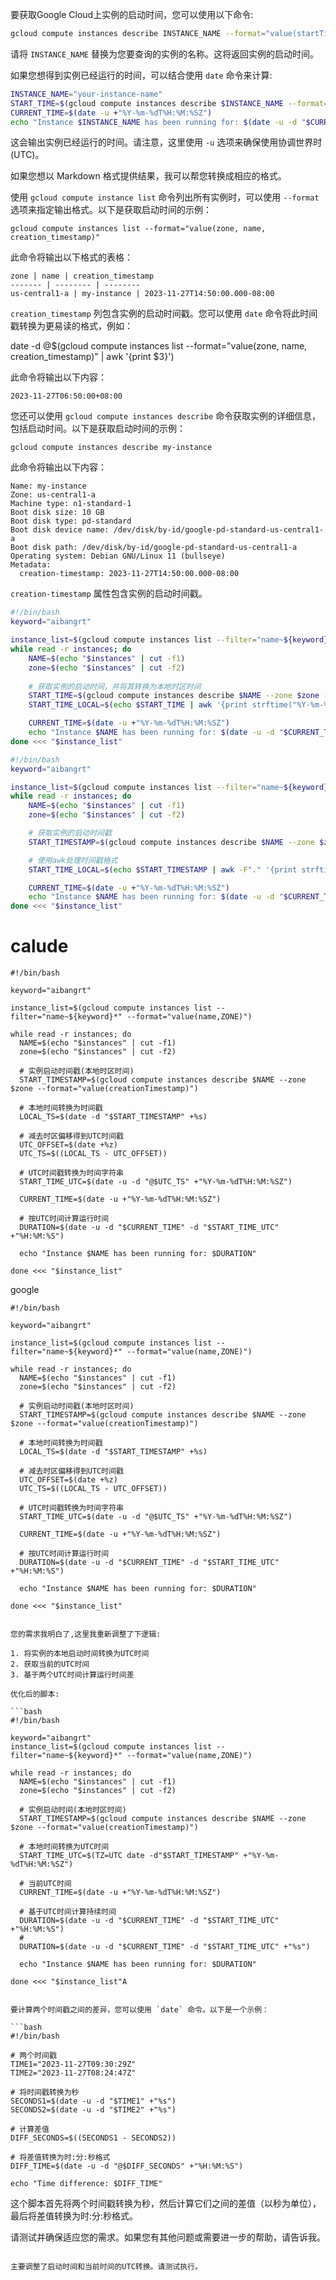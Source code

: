 要获取Google Cloud上实例的启动时间，您可以使用以下命令:

```bash
gcloud compute instances describe INSTANCE_NAME --format="value(startTime)"
```

请将 `INSTANCE_NAME` 替换为您要查询的实例的名称。这将返回实例的启动时间。

如果您想得到实例已经运行的时间，可以结合使用 `date` 命令来计算:

```bash
INSTANCE_NAME="your-instance-name"
START_TIME=$(gcloud compute instances describe $INSTANCE_NAME --format="value(startTime)")
CURRENT_TIME=$(date -u +"%Y-%m-%dT%H:%M:%SZ")
echo "Instance $INSTANCE_NAME has been running for: $(date -u -d "$CURRENT_TIME" -d "$START_TIME" +"%H:%M:%S")"
```

这会输出实例已经运行的时间。请注意，这里使用 `-u` 选项来确保使用协调世界时 (UTC)。

如果您想以 Markdown 格式提供结果，我可以帮您转换成相应的格式。


使用 `gcloud compute instance list` 命令列出所有实例时，可以使用 `--format` 选项来指定输出格式。以下是获取启动时间的示例：

```
gcloud compute instances list --format="value(zone, name, creation_timestamp)"
```

此命令将输出以下格式的表格：

```
zone | name | creation_timestamp
------- | -------- | --------
us-central1-a | my-instance | 2023-11-27T14:50:00.000-08:00
```

`creation_timestamp` 列包含实例的启动时间戳。您可以使用 `date` 命令将此时间戳转换为更易读的格式，例如：


date -d @$(gcloud compute instances list --format="value(zone, name, creation_timestamp)" | awk '{print $3}')


此命令将输出以下内容：

```
2023-11-27T06:50:00+08:00
```

您还可以使用 `gcloud compute instances describe` 命令获取实例的详细信息，包括启动时间。以下是获取启动时间的示例：

```
gcloud compute instances describe my-instance
```

此命令将输出以下内容：

```
Name: my-instance
Zone: us-central1-a
Machine type: n1-standard-1
Boot disk size: 10 GB
Boot disk type: pd-standard
Boot disk device name: /dev/disk/by-id/google-pd-standard-us-central1-a
Boot disk path: /dev/disk/by-id/google-pd-standard-us-central1-a
Operating system: Debian GNU/Linux 11 (bullseye)
Metadata:
  creation-timestamp: 2023-11-27T14:50:00.000-08:00
```

`creation-timestamp` 属性包含实例的启动时间戳。

```bash
#!/bin/bash
keyword="aibangrt"

instance_list=$(gcloud compute instances list --filter="name~${keyword}*" --format="value(name,ZONE)")
while read -r instances; do
    NAME=$(echo "$instances" | cut -f1)
    zone=$(echo "$instances" | cut -f2)
    
    # 获取实例的启动时间，并将其转换为本地时区时间
    START_TIME=$(gcloud compute instances describe $NAME --zone $zone --format="value(creationTimestamp)")
    START_TIME_LOCAL=$(echo $START_TIME | awk '{print strftime("%Y-%m-%dT%H:%M:%S%z", $1)}')

    CURRENT_TIME=$(date -u +"%Y-%m-%dT%H:%M:%SZ")
    echo "Instance $NAME has been running for: $(date -u -d "$CURRENT_TIME" -d "$START_TIME_LOCAL" +"%H:%M:%S")"
done <<< "$instance_list"

#!/bin/bash
keyword="aibangrt"

instance_list=$(gcloud compute instances list --filter="name~${keyword}*" --format="value(name,ZONE)")
while read -r instances; do
    NAME=$(echo "$instances" | cut -f1)
    zone=$(echo "$instances" | cut -f2)

    # 获取实例的启动时间戳
    START_TIMESTAMP=$(gcloud compute instances describe $NAME --zone $zone --format="value(creationTimestamp.timestamp())")

    # 使用awk处理时间戳格式
    START_TIME_LOCAL=$(echo $START_TIMESTAMP | awk -F"." '{print strftime("%Y-%m-%dT%H:%M:%S%z", $1)}')

    CURRENT_TIME=$(date -u +"%Y-%m-%dT%H:%M:%SZ")
    echo "Instance $NAME has been running for: $(date -u -d "$CURRENT_TIME" -d "$START_TIME_LOCAL" +"%H:%M:%S")"
done <<< "$instance_list"

```

# calude
```
#!/bin/bash

keyword="aibangrt"

instance_list=$(gcloud compute instances list --filter="name~${keyword}*" --format="value(name,ZONE)")

while read -r instances; do
  NAME=$(echo "$instances" | cut -f1)
  zone=$(echo "$instances" | cut -f2)

  # 实例启动时间戳(本地时区时间)
  START_TIMESTAMP=$(gcloud compute instances describe $NAME --zone $zone --format="value(creationTimestamp)")

  # 本地时间转换为时间戳
  LOCAL_TS=$(date -d "$START_TIMESTAMP" +%s)

  # 减去时区偏移得到UTC时间戳
  UTC_OFFSET=$(date +%z)
  UTC_TS=$((LOCAL_TS - UTC_OFFSET))

  # UTC时间戳转换为时间字符串
  START_TIME_UTC=$(date -u -d "@$UTC_TS" +"%Y-%m-%dT%H:%M:%SZ")

  CURRENT_TIME=$(date -u +"%Y-%m-%dT%H:%M:%SZ")

  # 按UTC时间计算运行时间
  DURATION=$(date -u -d "$CURRENT_TIME" -d "$START_TIME_UTC" +"%H:%M:%S")

  echo "Instance $NAME has been running for: $DURATION"

done <<< "$instance_list"
```

google
```
#!/bin/bash

keyword="aibangrt"

instance_list=$(gcloud compute instances list --filter="name~${keyword}*" --format="value(name,ZONE)")

while read -r instances; do
  NAME=$(echo "$instances" | cut -f1)
  zone=$(echo "$instances" | cut -f2)

  # 实例启动时间戳(本地时区时间)
  START_TIMESTAMP=$(gcloud compute instances describe $NAME --zone $zone --format="value(creationTimestamp)")

  # 本地时间转换为时间戳
  LOCAL_TS=$(date -d "$START_TIMESTAMP" +%s)

  # 减去时区偏移得到UTC时间戳
  UTC_OFFSET=$(date +%z)
  UTC_TS=$((LOCAL_TS - UTC_OFFSET))

  # UTC时间戳转换为时间字符串
  START_TIME_UTC=$(date -u -d "@$UTC_TS" +"%Y-%m-%dT%H:%M:%SZ")

  CURRENT_TIME=$(date -u +"%Y-%m-%dT%H:%M:%SZ")

  # 按UTC时间计算运行时间
  DURATION=$(date -u -d "$CURRENT_TIME" -d "$START_TIME_UTC" +"%H:%M:%S")

  echo "Instance $NAME has been running for: $DURATION"

done <<< "$instance_list"


您的需求我明白了,这里我重新调整了下逻辑:

1. 将实例的本地启动时间转换为UTC时间
2. 获取当前的UTC时间
3. 基于两个UTC时间计算运行时间差

优化后的脚本:

```bash
#!/bin/bash

keyword="aibangrt"
instance_list=$(gcloud compute instances list --filter="name~${keyword}*" --format="value(name,ZONE)")

while read -r instances; do
  NAME=$(echo "$instances" | cut -f1)
  zone=$(echo "$instances" | cut -f2)

  # 实例启动时间(本地时区时间)
  START_TIMESTAMP=$(gcloud compute instances describe $NAME --zone $zone --format="value(creationTimestamp)")

  # 本地时间转换为UTC时间
  START_TIME_UTC=$(TZ=UTC date -d"$START_TIMESTAMP" +"%Y-%m-%dT%H:%M:%SZ")

  # 当前UTC时间
  CURRENT_TIME=$(date -u +"%Y-%m-%dT%H:%M:%SZ")

  # 基于UTC时间计算持续时间
  DURATION=$(date -u -d "$CURRENT_TIME" -d "$START_TIME_UTC" +"%H:%M:%S")
  # 
  DURATION=$(date -u -d "$CURRENT_TIME" -d "$START_TIME_UTC" +"%s")

  echo "Instance $NAME has been running for: $DURATION"

done <<< "$instance_list"A


要计算两个时间戳之间的差异，您可以使用 `date` 命令。以下是一个示例：

```bash
#!/bin/bash

# 两个时间戳
TIME1="2023-11-27T09:30:29Z"
TIME2="2023-11-27T08:24:47Z"

# 将时间戳转换为秒
SECONDS1=$(date -u -d "$TIME1" +"%s")
SECONDS2=$(date -u -d "$TIME2" +"%s")

# 计算差值
DIFF_SECONDS=$((SECONDS1 - SECONDS2))

# 将差值转换为时:分:秒格式
DIFF_TIME=$(date -u -d "@$DIFF_SECONDS" +"%H:%M:%S")

echo "Time difference: $DIFF_TIME"
```

这个脚本首先将两个时间戳转换为秒，然后计算它们之间的差值（以秒为单位），最后将差值转换为时:分:秒格式。

请测试并确保适应您的需求。如果您有其他问题或需要进一步的帮助，请告诉我。
```

主要调整了启动时间和当前时间的UTC转换。请测试执行。
```
